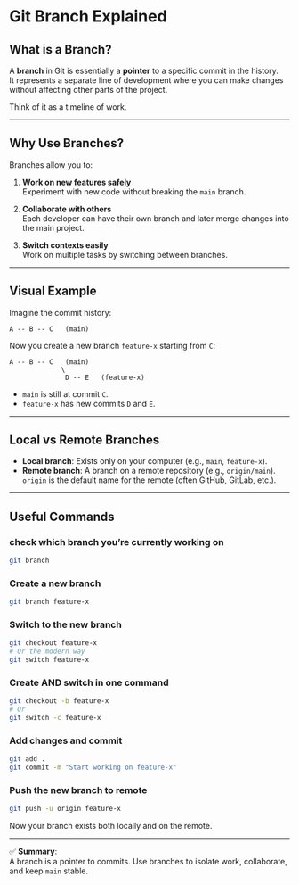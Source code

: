# Git Branch Explained

## What is a Branch?
A **branch** in Git is essentially a **pointer** to a specific commit in the history.  
It represents a separate line of development where you can make changes without affecting other parts of the project.

Think of it as a timeline of work.

---

## Why Use Branches?
Branches allow you to:
1. **Work on new features safely**  
   Experiment with new code without breaking the `main` branch.

2. **Collaborate with others**  
   Each developer can have their own branch and later merge changes into the main project.

3. **Switch contexts easily**  
   Work on multiple tasks by switching between branches.

---

## Visual Example

Imagine the commit history:

```
A -- B -- C   (main)
```

Now you create a new branch `feature-x` starting from `C`:

```
A -- B -- C   (main)
             \
              D -- E   (feature-x)
```

- `main` is still at commit `C`.
- `feature-x` has new commits `D` and `E`.

---

## Local vs Remote Branches
- **Local branch**: Exists only on your computer (e.g., `main`, `feature-x`).
- **Remote branch**: A branch on a remote repository (e.g., `origin/main`).  
  `origin` is the default name for the remote (often GitHub, GitLab, etc.).

---

## Useful Commands
### check which branch you’re currently working on
```bash
git branch
```

### Create a new branch
```bash
git branch feature-x
```

### Switch to the new branch
```bash
git checkout feature-x
# Or the modern way
git switch feature-x
```

### Create AND switch in one command
```bash
git checkout -b feature-x
# Or
git switch -c feature-x
```

### Add changes and commit
```bash
git add .
git commit -m "Start working on feature-x"
```

### Push the new branch to remote
```bash
git push -u origin feature-x
```

Now your branch exists both locally and on the remote.

---

✅ **Summary**:  
A branch is a pointer to commits. Use branches to isolate work, collaborate, and keep `main` stable.
